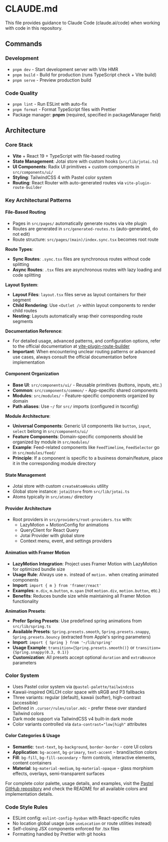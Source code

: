 # CLAUDE.md

This file provides guidance to Claude Code (claude.ai/code) when working with code in this repository.

## Commands

### Development

- `pnpm dev` - Start development server with Vite HMR
- `pnpm build` - Build for production (runs TypeScript check + Vite build)
- `pnpm serve` - Preview production build

### Code Quality

- `pnpm lint` - Run ESLint with auto-fix
- `pnpm format` - Format TypeScript files with Prettier
- Package manager: **pnpm** (required, specified in packageManager field)

## Architecture

### Core Stack

- **Vite** + React 19 + TypeScript with file-based routing
- **State Management**: Jotai store with custom hooks (`src/lib/jotai.ts`)
- **UI Components**: Radix UI primitives + custom components in `src/components/ui/`
- **Styling**: TailwindCSS 4 with Pastel color system
- **Routing**: React Router with auto-generated routes via `vite-plugin-route-builder`

### Key Architectural Patterns

#### File-Based Routing

- Pages in `src/pages/` automatically generate routes via vite plugin
- Routes are generated in `src/generated-routes.ts` (auto-generated, do not edit)
- Route structure: `src/pages/(main)/index.sync.tsx` becomes root route

**Route Types**:
- **Sync Routes**: `.sync.tsx` files are synchronous routes without code splitting
- **Async Routes**: `.tsx` files are asynchronous routes with lazy loading and code splitting

**Layout System**:
- **Layout Files**: `layout.tsx` files serve as layout containers for their segment
- **Child Rendering**: Use `<Outlet />` within layout components to render child routes
- **Nesting**: Layouts automatically wrap their corresponding route segments

**Documentation Reference**:
- For detailed usage, advanced patterns, and configuration options, refer to the official documentation at [vite-plugin-route-builder](https://github.com/Innei/vite-plugin-route-builder)
- **Important**: When encountering unclear routing patterns or advanced use cases, always consult the official documentation before implementation

#### Component Organization

- **Base UI**: `src/components/ui/` - Reusable primitives (buttons, inputs, etc.)
- **Common**: `src/components/common/` - App-specific shared components
- **Modules**: `src/modules/` - Feature-specific components organized by domain
- **Path aliases**: Use `~/` for `src/` imports (configured in tsconfig)

**Module Architecture**:
- **Universal Components**: Generic UI components like `button`, `input`, `select` belong in `src/components/ui/`
- **Feature Components**: Domain-specific components should be organized by module in `src/modules/`
- **Example**: Feed-related components like `FeedTimeline`, `FeedSelector` go in `src/modules/feed/`
- **Principle**: If a component is specific to a business domain/feature, place it in the corresponding module directory

#### State Management

- Jotai store with custom `createAtomHooks` utility
- Global store instance: `jotaiStore` from `src/lib/jotai.ts`
- Atoms typically in `src/atoms/` directory

#### Provider Architecture

- Root providers in `src/providers/root-providers.tsx` with:
  - LazyMotion + MotionConfig for animations
  - QueryClient for React Query
  - Jotai Provider with global store
  - Context menu, event, and settings providers

#### Animation with Framer Motion

- **LazyMotion Integration**: Project uses Framer Motion with LazyMotion for optimized bundle size
- **Usage Rule**: Always use `m.` instead of `motion.` when creating animated components
- **Import**: `import { m } from 'framer/react'`
- **Examples**: `m.div`, `m.button`, `m.span` (not `motion.div`, `motion.button`, etc.)
- **Benefits**: Reduces bundle size while maintaining all Framer Motion functionality

**Animation Presets**:
- **Prefer Spring Presets**: Use predefined spring animations from `src/lib/spring.ts`
- **Available Presets**: `Spring.presets.smooth`, `Spring.presets.snappy`, `Spring.presets.bouncy` (extracted from Apple's spring parameters)
- **Import**: `import { Spring } from '~/lib/spring'`
- **Usage Example**: `transition={Spring.presets.smooth()}` or `transition={Spring.snappy(0.3, 0.1)}`
- **Customization**: All presets accept optional `duration` and `extraBounce` parameters

### Color System

- Uses Pastel color system via `@pastel-palette/tailwindcss`
- Kawaii-inspired OKLCH color space with sRGB and P3 fallbacks
- Three variants: regular (default), kawaii (softer), high-contrast (accessible)
- Defined in `.cursor/rules/color.mdc` - prefer these over standard Tailwind colors
- Dark mode support via TailwindCSS v4 built-in dark mode
- Color variants controlled via `data-contrast="low|high"` attributes

#### Color Categories & Usage

- **Semantic**: `text-text`, `bg-background`, `border-border` - core UI colors
- **Application**: `bg-accent`, `bg-primary`, `text-accent` - brand/action colors
- **Fill**: `bg-fill`, `bg-fill-secondary` - form controls, interactive elements, content containers
- **Material**: `bg-material-medium`, `bg-material-opaque` - glass morphism effects, overlays, semi-transparent surfaces

For complete color palette, usage details, and examples, visit the [Pastel GitHub repository](https://github.com/Innei/Pastel) and check the README for all available colors and implementation details.

### Code Style Rules

- ESLint config: `eslint-config-hyoban` with React-specific rules
- No location global usage (use `useLocation` or route utilities instead)
- Self-closing JSX components enforced for .tsx files
- Formatting handled by Prettier with git hooks

